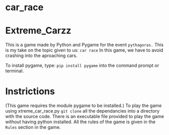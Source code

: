# car_race


# Extreme_Carzz
This is a game made by Python and Pygame for the event ```pythagoras.```
This is my take on the topic given to us: ```car race```
In this game, we have to avoid crashing into the aproaching cars.

To install pygame, type: `pip install pygame` into the command prompt or terminal.


# Instrictions
(This game requires the module pygame to be installed.)
To play the game using xtreme_car_race.py `git clone` all the dependancies into a directory with the source code.
There is an executable file provided to play the game without having python installed.
All the rules of the game is given in the `Rules` section in the game.
